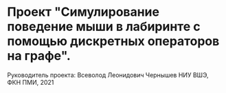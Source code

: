 # Проект "Симулирование поведение мыши в лабиринте с помощью дискретных операторов на графе".
Руководитель проекта: Всеволод Леонидович Чернышев
НИУ ВШЭ, ФКН ПМИ, 2021
